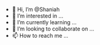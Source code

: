 - 👋 Hi, I’m @Shaniah
- 👀 I’m interested in ...
- 🌱 I’m currently learning ...
- 💞️ I’m looking to collaborate on ...
- 📫 How to reach me ...

<!---
Shaniah/Shaniah is a ✨ special ✨ repository because its `README.md` (this file) appears on your GitHub profile.
You can click the Preview link to take a look at your changes.
--->
